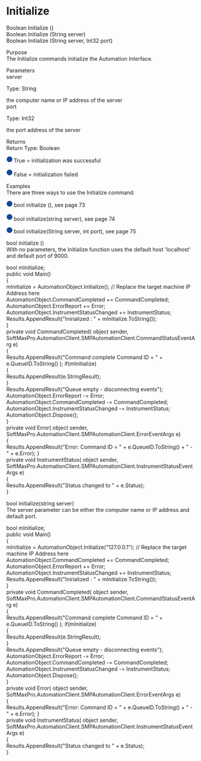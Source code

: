 # Initialize

Boolean Initialize ()\
Boolean Initialize (String server)\
Boolean Initialize (String server, Int32 port)

Purpose\
The Initialize commands initialize the Automation Interface.

Parameters\
server

Type: String

the computer name or IP address of the server\
port

Type: Int32

the port address of the server

Returns\
Return Type: Boolean

![](<../../../../../.gitbook/assets/0 (19) (1).png>) True = initialization was successful

![](<../../../../../.gitbook/assets/1 (19).png>) False = initialization failed

Examples\
There are three ways to use the Initialize command:

![](<../../../../../.gitbook/assets/2 (10) (1).png>) bool initialize (), see page 73

![](<../../../../../.gitbook/assets/3 (12).png>) bool initialize(string server), see page 74

![](<../../../../../.gitbook/assets/4 (11).png>) bool initialize(String server, int port), see page 75

bool initialize ()\
With no parameters, the Initialize function uses the default host 'localhost' and default port of 9000.

bool mInitialize;\
public void Main()\
{\
mInitialize = AutomationObject.Initialize(); // Replace the target machine IP Address here\
AutomationObject.CommandCompleted += CommandCompleted;\
AutomationObject.ErrorReport += Error;\
AutomationObject.InstrumentStatusChanged += InstrumentStatus;\
Results.AppendResult("Inirialized : " + mInitialize.ToString());\
}\
private void CommandCompleted( object sender,\
SoftMaxPro.AutomationClient.SMPAutomationClient.CommandStatusEventArg e)\
{\
Results.AppendResult("Command complete Command ID = " + e.QueueID.ToString() ); if(mInitialize)\
{\
Results.AppendResult(e.StringResult);\
}\
Results.AppendResult("Queue empty - disconnecting events");\
AutomationObject.ErrorReport -= Error;\
AutomationObject.CommandCompleted -= CommandCompleted;\
AutomationObject.InstrumentStatusChanged -= InstrumentStatus;\
AutomationObject.Dispose();\
}\
private void Error( object sender,\
SoftMaxPro.AutomationClient.SMPAutomationClient.ErrorEventArgs e)\
{\
Results.AppendResult("Error: Command ID = " + e.QueueID.ToString() + " - " + e.Error); }\
private void InstrumentStatus( object sender,\
SoftMaxPro.AutomationClient.SMPAutomationClient.InstrumentStatusEventArgs e)\
{\
Results.AppendResult("Status changed to " + e.Status);\
}

bool initialize(string server)\
The server parameter can be either the computer name or IP address and default port.

bool mInitialize;\
public void Main()\
{\
mInitialize = AutomationObject.Initialize("127.0.0.1"); // Replace the target machine IP Address here\
AutomationObject.CommandCompleted += CommandCompleted;\
AutomationObject.ErrorReport += Error;\
AutomationObject.InstrumentStatusChanged += InstrumentStatus;\
Results.AppendResult("Inirialized : " + mInitialize.ToString());\
}\
private void CommandCompleted( object sender,\
SoftMaxPro.AutomationClient.SMPAutomationClient.CommandStatusEventArg e)\
{\
Results.AppendResult("Command complete Command ID = " + e.QueueID.ToString() ); if(mInitialize)\
{\
Results.AppendResult(e.StringResult);\
}\
Results.AppendResult("Queue empty - disconnecting events");\
AutomationObject.ErrorReport -= Error;\
AutomationObject.CommandCompleted -= CommandCompleted;\
AutomationObject.InstrumentStatusChanged -= InstrumentStatus;\
AutomationObject.Dispose();\
}\
private void Error( object sender,\
SoftMaxPro.AutomationClient.SMPAutomationClient.ErrorEventArgs e)\
{\
Results.AppendResult("Error: Command ID = " + e.QueueID.ToString() + " - " + e.Error); }\
private void InstrumentStatus( object sender,\
SoftMaxPro.AutomationClient.SMPAutomationClient.InstrumentStatusEventArgs e)\
{\
Results.AppendResult("Status changed to " + e.Status);\
}
